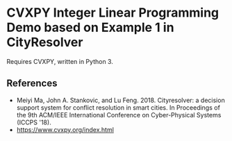 # CVXPY Integer Linear Programming Demo based on Example 1 in CityResolver

Requires CVXPY, written in Python 3.

## References
- Meiyi Ma, John A. Stankovic, and Lu Feng. 2018. Cityresolver: a decision support system for conflict resolution in smart cities. In Proceedings of the 9th ACM/IEEE International Conference on Cyber-Physical Systems (ICCPS '18).
- https://www.cvxpy.org/index.html